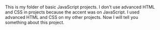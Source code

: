 This is my folder of basic JavaScript projects. I don't use advanced HTML and CSS in projects because the accent was on JavaScript. I used advanced HTML and CSS on my other projects. Now I will tell you something about this project.
